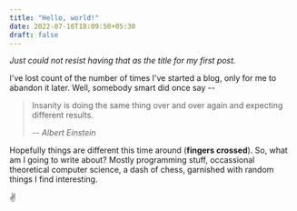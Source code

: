 ```yaml
---
title: "Hello, world!"
date: 2022-07-16T18:09:50+05:30
draft: false
---
```


_Just could not resist having that as the title for my first post._

I've lost count of the number of times I've started a blog, only for me to abandon it later. Well, somebody smart did once say --

> Insanity is doing the same thing over and over again and expecting different results.
>  
> -- _Albert Einstein_

Hopefully things are different this time around (**fingers crossed**). So, what am I going to write about? Mostly programming stuff,  occassional theoretical computer science, a dash of chess, garnished with random things I find interesting.

:v:
